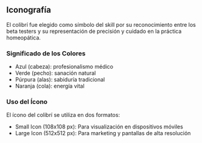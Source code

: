 ## Iconografía

El colibrí fue elegido como símbolo del skill por su reconocimiento entre los beta testers y su representación de precisión y cuidado en la práctica homeopática.

### Significado de los Colores
- Azul (cabeza): profesionalismo médico
- Verde (pecho): sanación natural
- Púrpura (alas): sabiduría tradicional
- Naranja (cola): energía vital

### Uso del Ícono
El ícono del colibrí se utiliza en dos formatos:
- Small Icon (108x108 px): Para visualización en dispositivos móviles
- Large Icon (512x512 px): Para marketing y pantallas de alta resolución
